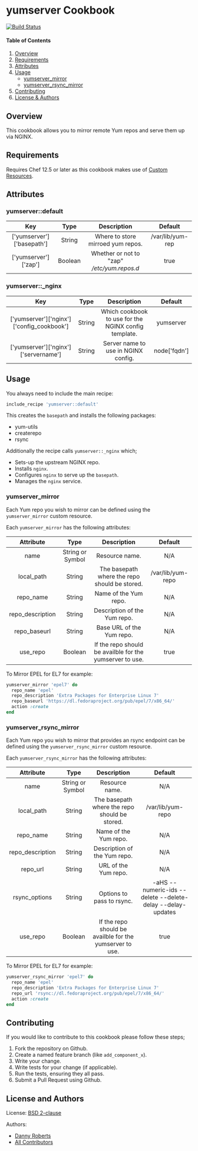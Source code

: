 # yumserver Cookbook
[![Build Status](https://travis-ci.org/kemra102/yumserver-cookbook.svg?branch=master)](https://travis-ci.org/kemra102/yumserver-cookbook)

#### Table of Contents

1. [Overview](#overview)
2. [Requirements](#requirements)
3. [Attributes](#attributes)
4. [Usage](#usage)
    * [yumserver_mirror](#yumserver_mirror)
    * [yumserver_rsync_mirror](#yumserver_rsync_mirror)
5. [Contributing](#contributing)
6. [License & Authors](#license-and-authors)

## Overview

This cookbook allows you to mirror remote Yum repos and serve them up via NGINX.

## Requirements

Requires Chef 12.5 or later as this cookbook makes use of [Custom Resources](https://www.chef.io/blog/2015/10/08/chef-client-12-5-released/).

## Attributes

### yumserver::default
| Key                       | Type    | Description                                | Default          |
|:-------------------------:|:-------:|:------------------------------------------:|:----------------:|
| ['yumserver']['basepath'] | String  | Where to store mirroed yum repos.          | /var/lib/yum-rep |
| ['yumserver']['zap']      | Boolean | Whether or not to "zap" */etc/yum.repos.d* | true             |

### yumserver::_nginx
| Key                                       | Type   | Description                                          | Default      |
|:-----------------------------------------:|:------:|:----------------------------------------------------:|:------------:|
| ['yumserver']['nginx']['config_cookbook'] | String | Which cookbook to use for the NGINX config template. | yumserver    |
| ['yumserver']['nginx']['servername']      | String | Server name to use in NGINX config.                  | node['fqdn'] |

## Usage

You always need to include the main recipe:

```ruby
include_recipe 'yumserver::default'
```

This creates the `basepath` and installs the following packages:

* yum-utils
* createrepo
* rsync

Additionally the recipe calls `yumserver::_nginx` which;

* Sets-up the upstream NGINX repo.
* Installs `nginx`.
* Configures `nginx` to serve up the `basepath`.
* Manages the `nginx` service.

### yumserver_mirror

Each Yum repo you wish to mirror can be defined using the `yumserver_mirror` custom resource.

Each `yumserver_mirror` has the following attributes:

| Attribute        | Type             | Description                                              | Default           |
|:----------------:|:----------------:|:--------------------------------------------------------:|:-----------------:|
| name             | String or Symbol | Resource name.                                           | N/A               |
| local_path       | String           | The basepath where the repo should be stored.            | /var/lib/yum-repo |
| repo_name        | String           | Name of the Yum repo.                                    | N/A               |
| repo_description | String           | Description of the Yum repo.                             | N/A               |
| repo_baseurl     | String           | Base URL of the Yum repo.                                | N/A               |
| use_repo         | Boolean          | If the repo should be availble for the yumserver to use. | true              |

To Mirror EPEL for EL7 for example:

```ruby
yumserver_mirror 'epel7' do
  repo_name 'epel'
  repo_description 'Extra Packages for Enterprise Linux 7'
  repo_baseurl 'https://dl.fedoraproject.org/pub/epel/7/x86_64/'
  action :create
end
```

### yumserver_rsync_mirror

Each Yum repo you wish to mirror that provides an rsync endpoint can be defined using the `yumserver_rsync_mirror` custom resource.

Each `yumserver_rsync_mirror` has the following attributes:

| Attribute        | Type             | Description                                              | Default                                                    |
|:----------------:|:----------------:|:--------------------------------------------------------:|:----------------------------------------------------------:|
| name             | String or Symbol | Resource name.                                           | N/A                                                        |
| local_path       | String           | The basepath where the repo should be stored.            | /var/lib/yum-repo                                          |
| repo_name        | String           | Name of the Yum repo.                                    | N/A                                                        |
| repo_description | String           | Description of the Yum repo.                             | N/A                                                        |
| repo_url         | String           | URL of the Yum repo.                                     | N/A                                                        |
| rsync_options    | String           | Options to pass to rsync.                                | -aHS --numeric-ids --delete --delete-delay --delay-updates |
| use_repo         | Boolean          | If the repo should be availble for the yumserver to use. | true                                                       |

To Mirror EPEL for EL7 for example:

```ruby
yumserver_rsync_mirror 'epel7' do
  repo_name 'epel'
  repo_description 'Extra Packages for Enterprise Linux 7'
  repo_url 'rsync://dl.fedoraproject.org/pub/epel/7/x86_64/'
  action :create
end
```

## Contributing

If you would like to contribute to this cookbook please follow these steps;

1. Fork the repository on Github.
2. Create a named feature branch (like `add_component_x`).
3. Write your change.
4. Write tests for your change (if applicable).
5. Run the tests, ensuring they all pass.
6. Submit a Pull Request using Github.

## License and Authors

License: [BSD 2-clause](https://tldrlegal.com/license/bsd-2-clause-license-\(freebsd\))

Authors:

  * [Danny Roberts](https://github.com/kemra102)
  * [All Contributors](https://github.com/kemra102/yumserver-cookbook/graphs/contributors)
